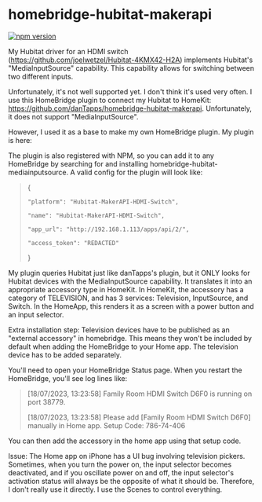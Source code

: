 # homebridge-hubitat-makerapi

[![npm version](https://badge.fury.io/js/homebridge-hubitat-mediainputsource.svg)](https://badge.fury.io/js/homebridge-hubitat-mediainputsource)

My Hubitat driver for an HDMI switch (https://github.com/joelwetzel/Hubitat-4KMX42-H2A) implements Hubitat's "MediaInputSource" capability.  This capability allows for switching between two different inputs.

Unfortunately, it's not well supported yet.  I don't think it's used very often.  I use this HomeBridge plugin to connect my Hubitat to HomeKit:  https://github.com/danTapps/homebridge-hubitat-makerapi.  Unfortunately, it does not support "MediaInputSource".

However, I used it as a base to make my own HomeBridge plugin.  My plugin is here: 

The plugin is also registered with NPM, so you can add it to any HomeBridge by searching for and installing homebridge-hubitat-mediainputsource.  A valid config for the plugin will look like:

> {
> 
>     "platform": "Hubitat-MakerAPI-HDMI-Switch",
> 
>     "name": "Hubitat-MakerAPI-HDMI-Switch",
> 
>     "app_url": "http://192.168.1.113/apps/api/2/",
> 
>     "access_token": "REDACTED"
> 
> }

My plugin queries Hubitat just like danTapps's plugin, but it ONLY looks for Hubitat devices with the MediaInputSource capability. It translates it into an appropriate accessory type in HomeKit.  In HomeKit, the accessory has a category of TELEVISION, and has 3 services:  Television, InputSource, and Switch.  In the HomeApp, this renders it as a screen with a power button and an input selector.

Extra installation step:  Television devices have to be published as an "external accessory" in homebridge.  This means they won't be included by default when adding the HomeBridge to your Home app.  The television device has to be added separately.

You'll need to open your HomeBridge Status page.  When you restart the HomeBridge, you'll see log lines like:
>[18/07/2023, 13:23:58] Family Room HDMI Switch D6F0 is running on port 38779.
>
>[18/07/2023, 13:23:58] Please add [Family Room HDMI Switch D6F0] manually in Home app. Setup Code: 786-74-406

You can then add the accessory in the home app using that setup code.

Issue:  The Home app on iPhone has a UI bug involving television pickers.  Sometimes, when you turn the power on, the input selector becomes deactivated, and if you oscillate power on and off, the input selector's activation status will always be the opposite of what it should be.  Therefore, I don't really use it directly.  I use the Scenes to control everything.



